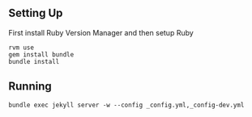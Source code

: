 ## Setting Up
First install Ruby Version Manager and then setup Ruby
```
rvm use
gem install bundle
bundle install
```


## Running
```
bundle exec jekyll server -w --config _config.yml,_config-dev.yml
```